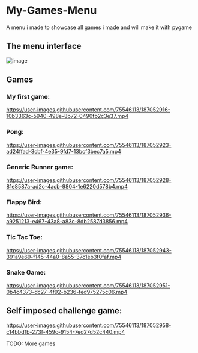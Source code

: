 # My-Games-Menu

A menu i made to showcase all games i made and will make it with pygame


## The menu interface

![image](https://user-images.githubusercontent.com/75546113/187052820-dc34b84d-b184-41b4-9e1e-cf8e89bcd86d.png)

## Games

### My first game:

https://user-images.githubusercontent.com/75546113/187052916-10b3363c-5940-498e-8b72-0490fb2c3e37.mp4

### Pong:

https://user-images.githubusercontent.com/75546113/187052923-ad24ffad-3cbf-4e35-9fd7-13bcf3bec7a5.mp4

### Generic Runner game:

https://user-images.githubusercontent.com/75546113/187052928-81e8587a-ad2c-4acb-9804-1e6220d578b4.mp4

### Flappy Bird:

https://user-images.githubusercontent.com/75546113/187052936-a9251213-e467-43a8-a83c-8db2587d3856.mp4

### Tic Tac Toe:

https://user-images.githubusercontent.com/75546113/187052943-391a9e69-f145-44a0-8a55-37c1eb3f0faf.mp4

### Snake Game:

https://user-images.githubusercontent.com/75546113/187052951-0b4c4373-dc27-4f92-b236-fed975275c06.mp4

## Self imposed challenge game:

https://user-images.githubusercontent.com/75546113/187052958-c14bbd1b-273f-459c-9154-7ed27d52c440.mp4


TODO: More games
